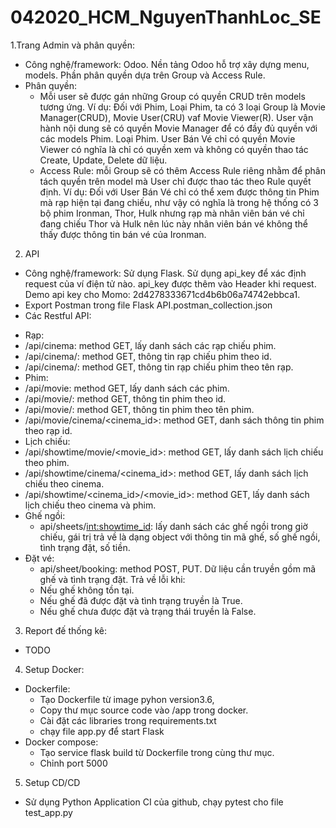 # 042020_HCM_NguyenThanhLoc_SE

1.Trang Admin và phân quyền:
- Công nghệ/framework: Odoo. Nền tảng Odoo hỗ trợ xây dựng menu, models. Phần phân quyền dựa trên Group và Access Rule.
- Phân quyền:
  + Mỗi user sẽ được gán những Group có quyền CRUD trên models tương ứng. Ví dụ: Đối với Phim, Loại Phim, ta có 3 loại Group là Movie Manager(CRUD), Movie User(CRU) vaf Movie Viewer(R). User vận hành nội dung sẽ có quyền Movie Manager để có đầy đủ quyền với các models Phim. Loại Phim. User Bán Vé chỉ có quyền Movie Viewer có nghĩa là chỉ có quyền xem và không có quyền thao tác Create, Update, Delete dữ liệu.
  + Access Rule: mỗi Group sẽ có thêm Access Rule riêng nhằm để phân tách quyền trên model mà User chỉ được thao tác theo Rule quyết định. Ví dụ: Đối với User Bán Vé chỉ có thể xem được thông tin Phim mà rạp hiện tại đang chiếu, như vậy có nghĩa là trong hệ thống có 3 bộ phim Ironman, Thor, Hulk nhưng rạp mà nhân viên bán vé chỉ đang chiếu Thor và Hulk nên lúc này nhân viên bán vé không thể thấy được thông tin bán vé của Ironman.

2. API
- Công nghệ/framework: Sử dụng Flask. Sử dụng api_key để xác định request của ví điện tử nào. api_key được thêm vào Header khi request. Demo api key cho Momo: 2d4278333671cd4b6b06a74742ebbca1.
- Export Postman trong file Flask API.postman_collection.json
- Các Restful API:
 + Rạp:
  + /api/cinema: method GET, lấy danh sách các rạp chiếu phim.
  + /api/cinema/<id>: method GET, thông tin rạp chiếu phim theo id.
  + /api/cinema/<name>: method GET, thông tin rạp chiếu phim theo tên rạp.
 + Phim:
  + /api/movie: method GET, lấy danh sách các phim.
  + /api/movie/<id>: method GET, thông tin phim theo id.
  + /api/movie/<name>: method GET, thông tin phim theo tên phim.
  + /api/movie/cinema/<cinema_id>: method GET, danh sách thông tin phim theo rạp id.
 + Lịch chiếu:
  + /api/showtime/movie/<movie_id>: method GET, lấy danh sách lịch chiếu theo phim.
  + /api/showtime/cinema/<cinema_id>: method GET, lấy danh sách lịch chiếu theo cinema.
  + /api/showtime/<cinema_id>/<movie_id>: method GET, lấy danh sách lịch chiếu theo cinema và phim.
 + Ghế ngồi:
    + api/sheets/<int:showtime_id>: lấy danh sách các ghế ngồi trong giờ chiếu, gái trị trả về là dạng object với thông tin mã ghế, số ghế ngồi, tình trạng đặt, số tiền.
 + Đặt vé:
   + api/sheet/booking: method POST, PUT. Dữ liệu cần truyền gồm mã ghế và tình trạng đặt. Trả về lỗi khi:
    - Nếu ghế không tồn tại.
    - Nếu ghế đã được đặt và tình trạng truyền là True.
    - Nếu ghế chưa được đặt và trạng thái truyền là False.



3. Report đế thống kê:
- TODO

4. Setup Docker:
- Dockerfile:
  - Tạo Dockerfile từ image pyhon version3.6,
  - Copy thư mục source code vào /app trong docker.
  - Cài đặt các libraries trong requirements.txt
  - chạy file app.py để start Flask
- Docker compose:
  - Tạo service flask build từ Dockerfile trong cùng thư mục.
  - Chỉnh port 5000

5. Setup CD/CD
- Sử dụng Python Application CI của github, chạy pytest cho file test_app.py
